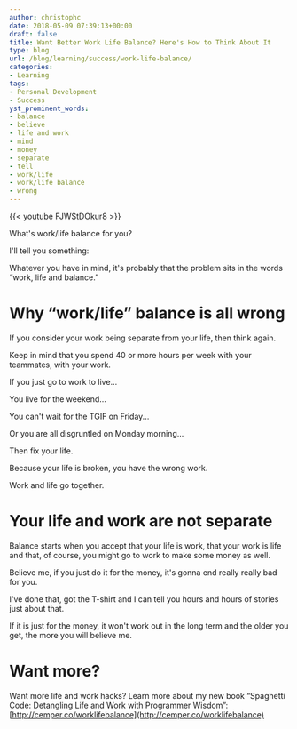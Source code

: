 ```yaml
---
author: christophc
date: 2018-05-09 07:39:13+00:00
draft: false
title: Want Better Work Life Balance? Here's How to Think About It
type: blog
url: /blog/learning/success/work-life-balance/
categories:
- Learning
tags:
- Personal Development
- Success
yst_prominent_words:
- balance
- believe
- life and work
- mind
- money
- separate
- tell
- work/life
- work/life balance
- wrong
---
```


{{< youtube FJWStDOkur8 >}}

What's work/life balance for you?

I'll tell you something:

Whatever you have in mind, it's probably that the problem sits in the words “work, life and balance.”


# Why “work/life” balance is all wrong


If you consider your work being separate from your life, then think again.

Keep in mind that you spend 40 or more hours per week with your teammates, with your work.

If you just go to work to live…

You live for the weekend...

You can't wait for the TGIF on Friday...

Or you are all disgruntled on Monday morning...

Then fix your life.

Because your life is broken, you have the wrong work.

Work and life go together.


# Your life and work are not separate


Balance starts when you accept that your life is work, that your work is life and that, of course, you might go to work to make some money as well.

Believe me, if you just do it for the money, it's gonna end really really bad for you.

I've done that, got the T-shirt and I can tell you hours and hours of stories just about that.

If it is just for the money, it won't work out in the long term and the older you get, the more you will believe me.


# Want more?


Want more life and work hacks? Learn more about my new book “Spaghetti Code: Detangling Life and Work with Programmer Wisdom”: [http://cemper.co/worklifebalance](http://cemper.co/worklifebalance)
